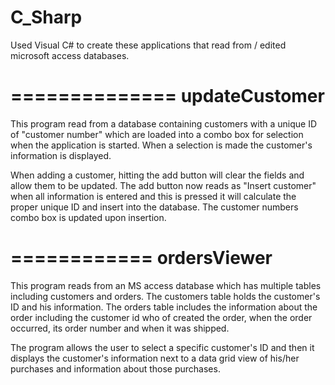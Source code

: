 C_Sharp
=======

Used Visual C# to create these applications that read from / edited microsoft access databases.


==============
updateCustomer
==============
This program read from a database containing customers with a unique ID of "customer number" which 
are loaded into a combo box for selection when the application is started. When a selection is made the 
customer's information is displayed.

When adding a customer, hitting the add button will clear the fields and allow them to be updated. The add
button now reads as "Insert customer" when all information is entered and this is pressed it will calculate
the proper unique ID and insert into the database. The customer numbers combo box is updated upon insertion.

============
ordersViewer
============
This program reads from an MS access database which has multiple tables including customers and orders.
The customers table holds the customer's ID and his information. The orders table includes the information about
the order including the customer id who of created the order, when the order occurred, its order number and when
it was shipped.

The program allows the user to select a specific customer's ID and then it displays the customer's information
next to a data grid view of his/her purchases and information about those purchases.
